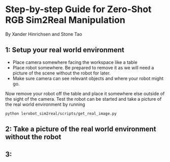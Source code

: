 # Step-by-step Guide for Zero-Shot RGB Sim2Real Manipulation

By Xander Hinrichsen and Stone Tao

## 1: Setup your real world environment

- Place camera somewhere facing the workspace like a table
- Place robot somewhere. Be prepared to remove it as we will need a picture of the scene without the robot for later.
- Make sure camera can see relevant objects and where your robot might go.


Now remove your robot off the table and place it somewhere else outside of the sight of the camera. Test the robot can be started and take a picture of the real world environment by running 

```
python lerobot_sim2real/scripts/get_real_image.py
```

## 2: Take a picture of the real world environment without the robot

## 3: 